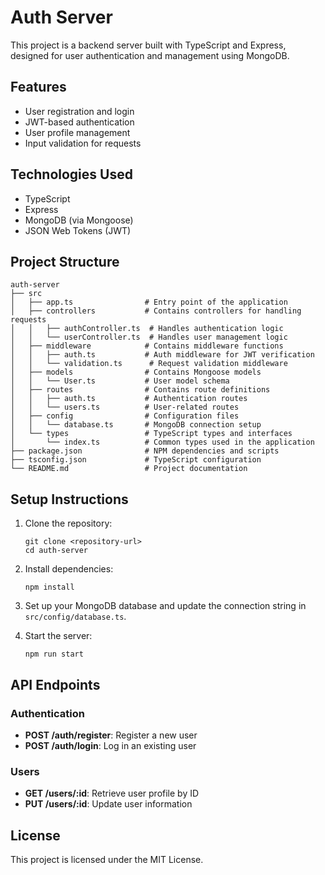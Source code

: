 # Auth Server

This project is a backend server built with TypeScript and Express, designed for user authentication and management using MongoDB.

## Features

- User registration and login
- JWT-based authentication
- User profile management
- Input validation for requests

## Technologies Used

- TypeScript
- Express
- MongoDB (via Mongoose)
- JSON Web Tokens (JWT)

## Project Structure

```
auth-server
├── src
│   ├── app.ts                # Entry point of the application
│   ├── controllers           # Contains controllers for handling requests
│   │   ├── authController.ts  # Handles authentication logic
│   │   └── userController.ts  # Handles user management logic
│   ├── middleware            # Contains middleware functions
│   │   ├── auth.ts           # Auth middleware for JWT verification
│   │   └── validation.ts      # Request validation middleware
│   ├── models                # Contains Mongoose models
│   │   └── User.ts           # User model schema
│   ├── routes                # Contains route definitions
│   │   ├── auth.ts           # Authentication routes
│   │   └── users.ts          # User-related routes
│   ├── config                # Configuration files
│   │   └── database.ts       # MongoDB connection setup
│   └── types                 # TypeScript types and interfaces
│       └── index.ts          # Common types used in the application
├── package.json              # NPM dependencies and scripts
├── tsconfig.json             # TypeScript configuration
└── README.md                 # Project documentation
```

## Setup Instructions

1. Clone the repository:
   ```
   git clone <repository-url>
   cd auth-server
   ```

2. Install dependencies:
   ```
   npm install
   ```

3. Set up your MongoDB database and update the connection string in `src/config/database.ts`.

4. Start the server:
   ```
   npm run start
   ```

## API Endpoints

### Authentication

- **POST /auth/register**: Register a new user
- **POST /auth/login**: Log in an existing user

### Users

- **GET /users/:id**: Retrieve user profile by ID
- **PUT /users/:id**: Update user information

## License

This project is licensed under the MIT License.